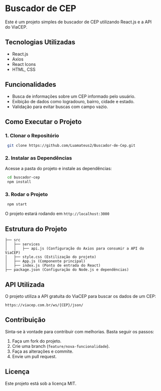 # Buscador de CEP

Este é um projeto simples de buscador de CEP utilizando React.js e a API do ViaCEP.

## Tecnologias Utilizadas

- React.js
- Axios
- React Icons
- HTML, CSS

## Funcionalidades

- Busca de informações sobre um CEP informado pelo usuário.
- Exibição de dados como logradouro, bairro, cidade e estado.
- Validação para evitar buscas com campo vazio.

## Como Executar o Projeto

### 1. Clonar o Repositório
```bash
 git clone https://github.com/Luamateus2/Buscador-de-Cep.git
```

### 2. Instalar as Dependências
Acesse a pasta do projeto e instale as dependências:
```bash
 cd buscador-cep
 npm install
```

### 3. Rodar o Projeto
```bash
 npm start
```
O projeto estará rodando em `http://localhost:3000`

## Estrutura do Projeto

```
├── src
│   ├── services
│   │   ├── api.js (Configuração do Axios para consumir a API do ViaCEP)
│   ├── style.css (Estilização do projeto)
│   ├── App.js (Componente principal)
│   ├── index.js (Ponto de entrada do React)
├── package.json (Configuração do Node.js e dependências)
```

## API Utilizada
O projeto utiliza a API gratuita do ViaCEP para buscar os dados de um CEP:
```
https://viacep.com.br/ws/{CEP}/json/
```

## Contribuição
Sinta-se à vontade para contribuir com melhorias. Basta seguir os passos:
1. Faça um fork do projeto.
2. Crie uma branch (`feature/nova-funcionalidade`).
3. Faça as alterações e commite.
4. Envie um pull request.

## Licença
Este projeto está sob a licença MIT.



